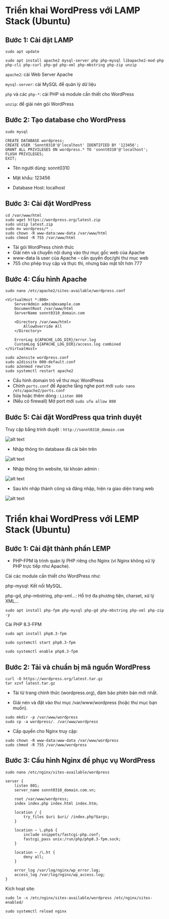 # Triển khai WordPress với LAMP Stack (Ubuntu)

## Bước 1: Cài đặt LAMP
```
sudo apt update

sudo apt install apache2 mysql-server php php-mysql libapache2-mod-php php-cli php-curl php-gd php-xml php-mbstring php-zip unzip
```
`apache2`: cài Web Server Apache

`mysql-server`: cài MySQL để quản lý dữ liệu

`php` và các `php-*`: cài PHP và module cần thiết cho WordPress

`unzip`: để giải nén gói WordPress
## Bước 2: Tạo database cho WordPress
```
sudo mysql
```
```
CREATE DATABASE wordpress;
CREATE USER 'Sonnt0310'@'localhost' IDENTIFIED BY '123456';
GRANT ALL PRIVILEGES ON wordpress.* TO 'sonnt0310'@'localhost';
FLUSH PRIVILEGES;
EXIT;

```
- Tên người dùng: sonnt0310

- Mật khẩu: 123456

- Database Host: localhost

## Bước 3: Cài đặt WordPress
```
cd /var/www/html
sudo wget https://wordpress.org/latest.zip
sudo unzip latest.zip
sudo mv wordpress/* .
sudo chown -R www-data:www-data /var/www/html
sudo chmod -R 755 /var/www/html
```
- Tải gói WordPress chính thức
- Giải nén và chuyển nội dung vào thư mục gốc web của Apache
- www-data là user của Apache – cần quyền đọc/ghi thư mục web
- 755 cho phép truy cập và thực thi, nhưng bảo mật tốt hơn 777
## Bước 4: Cấu hình Apache
```
sudo nano /etc/apache2/sites-available/wordpress.conf
```
```
<VirtualHost *:800>
    ServerAdmin admin@example.com
    DocumentRoot /var/www/html
    ServerName sonnt0310_domain.com

    <Directory /var/www/html>
        AllowOverride All
    </Directory>

    ErrorLog ${APACHE_LOG_DIR}/error.log
    CustomLog ${APACHE_LOG_DIR}/access.log combined
</VirtualHost>
```
```
sudo a2ensite wordpress.conf  
sudo a2dissite 000-default.conf    
sudo a2enmod rewrite
sudo systemctl restart apache2  
```
- Cấu hình domain trỏ về thư mục WordPress
- Chỉnh `ports.conf` để Apache lắng nghe port mới
`sudo nano /etc/apache2/ports.conf`
- Sửa hoặc thêm dòng :
`Listen 800`
- (Nếu có firewall) Mở port mới
`sudo ufw allow 800`
## Bước 5: Cài đặt WordPress qua trình duyệt
Truy cập bằng trình duyệt : `http://sonnt0310_domain.com`

![alt text](../images/wp4.png)

- Nhập thông tin database đã cài bên trên 

![alt text](../images/wp5.png)

- Nhập thông tin website, tài khoản admin :

![alt text](../images/wp6.png)

- Sau khi nhập thành công và đăng nhập, hiện ra giao diện trang web 

![alt text](../images/wp7.png)


# Triển khai WordPress với LEMP Stack (Ubuntu)

## Bước 1: Cài đặt thành phần LEMP 

- PHP-FPM là trình quản lý PHP riêng cho Nginx (vì Nginx không xử lý PHP trực tiếp như Apache).

Cài các module cần thiết cho WordPress như:

php-mysql: Kết nối MySQL.

php-gd, php-mbstring, php-xml...: Hỗ trợ đa phương tiện, charset, xử lý XML...
```
sudo apt install php-fpm php-mysql php-gd php-mbstring php-xml php-zip -y
```
Cài PHP 8.3-FPM
```
sudo apt install php8.3-fpm
```
```
sudo systemctl start php8.3-fpm
```
```
sudo systemctl enable php8.3-fpm
```

## Bước 2: Tải và chuẩn bị mã nguồn WordPress
```
curl -O https://wordpress.org/latest.tar.gz
tar xzvf latest.tar.gz
```
- Tải từ trang chính thức (wordpress.org), đảm bảo phiên bản mới nhất.

- Giải nén và đặt vào thư mục /var/www/wordpress (hoặc thư mục bạn muốn).
```
sudo mkdir -p /var/www/wordpress
sudo cp -a wordpress/. /var/www/wordpress
``` 
-   Cấp quyền cho Nginx truy cập:
```
sudo chown -R www-data:www-data /var/www/wordpress
sudo chmod -R 755 /var/www/wordpress
```

## Bước 3: Cấu hình Nginx để phục vụ WordPress
```
sudo nano /etc/nginx/sites-available/wordpress
```

```
server {
    listen 801;
    server_name sonnt0310_domain.com.vn;

    root /var/www/wordpress;
    index index.php index.html index.htm;

    location / {
        try_files $uri $uri/ /index.php?$args;
    }

    location ~ \.php$ {
        include snippets/fastcgi-php.conf;
        fastcgi_pass unix:/run/php/php8.3-fpm.sock;
    }

    location ~ /\.ht {
        deny all;
    }

    error_log /var/log/nginx/wp_error.log;
    access_log /var/log/nginx/wp_access.log;
}

```
Kích hoạt site:
```
sudo ln -s /etc/nginx/sites-available/wordpress /etc/nginx/sites-enabled/
```

```
sudo systemctl reload nginx
```